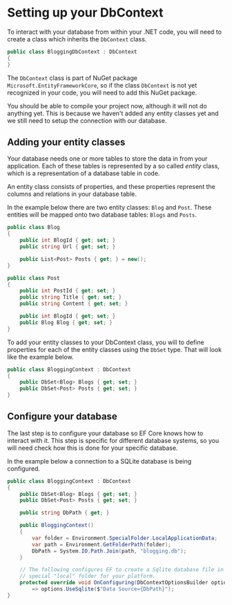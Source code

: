 # Setting up your DbContext
To interact with your database from within your .NET code, you will need to create a class which inherits the 
`DbContext` class.

```csharp
public class BloggingDbContext : DbContext
{
}
```

The `DbContext` class is part of NuGet package `Microsoft.EntityFrameworkCore`, so if the class `DbContext` is not yet 
recognized in your code, you will need to add this NuGet package.

You should be able to compile your project now, although it will not do anything yet. 
This is because we haven't added any entity classes yet and we still need to setup the connection with our database.

## Adding your entity classes

Your database needs one or more tables to store the data in from your application. 
Each of these tables is represented by a so called _entity_ class, which is a representation of a database table in code.

An entity class consists of properties, and these properties represent the columns and relations in your database table.

In the example below there are two entity classes: `Blog` and `Post`. 
These entities will be mapped onto two database tables: `Blogs` and `Posts`.

```csharp
public class Blog
{
    public int BlogId { get; set; }
    public string Url { get; set; }

    public List<Post> Posts { get; } = new();
}

public class Post
{
    public int PostId { get; set; }
    public string Title { get; set; }
    public string Content { get; set; }

    public int BlogId { get; set; }
    public Blog Blog { get; set; }
}
```

To add your entity classes to your DbContext class, you will to define properties for each of the entity classes using
the `DbSet` type. That will look like the example below.

```csharp
public class BloggingContext : DbContext
{
    public DbSet<Blog> Blogs { get; set; }
    public DbSet<Post> Posts { get; set; }
}
```

## Configure your database

The last step is to configure your database so EF Core knows how to interact with it. 
This step is specific for different database systems, so you will need check how this is done for your specific 
database.

In the example below a connection to a SQLite database is being configured.

```csharp
public class BloggingContext : DbContext
{
    public DbSet<Blog> Blogs { get; set; }
    public DbSet<Post> Posts { get; set; }

    public string DbPath { get; }

    public BloggingContext()
    {
        var folder = Environment.SpecialFolder.LocalApplicationData;
        var path = Environment.GetFolderPath(folder);
        DbPath = System.IO.Path.Join(path, "blogging.db");
    }

    // The following configures EF to create a Sqlite database file in the
    // special "local" folder for your platform.
    protected override void OnConfiguring(DbContextOptionsBuilder options)
        => options.UseSqlite($"Data Source={DbPath}");
}
````
  

